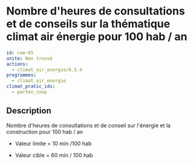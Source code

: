 # Nombre d'heures de consultations et de conseils sur la thématique climat air énergie pour 100 hab / an
```yaml
id: cae-65
unite: Non trouvé
actions:
  - climat_air_energie/6.5.4
programmes:
  - climat_air_energie
climat_pratic_ids:
  - parten_coop
```
## Description
Nombre d'heures de consultations et de conseil sur l'énergie et la construction pour 100 hab / an

- Valeur limite = 10 min /100 hab

- Valeur cible = 60 min / 100 hab





